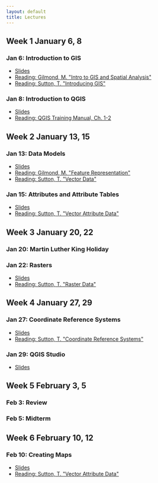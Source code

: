 ```yaml
---
layout: default
title: Lectures
---
```


## Week 1 January 6, 8

### Jan 6: Introduction to GIS
  - <a href="../slides/lecture_01.html">Slides</a> 
  - <a href="https://mgimond.github.io/Spatial/introGIS.html">Reading: Gilmond, M. "Intro to GIS and Spatial Analysis"</a>
  - <a href="https://docs.qgis.org/3.4/en/docs/gentle_gis_introduction/introducing_gis.html">Reading: Sutton, T. "Introducing GIS" </a>


### Jan 8: Introduction to QGIS
  -  <a href="../slides/lecture_02.html">Slides</a> 
  - <a href="https://docs.qgis.org/3.4/en/docs/training_manual/index.html">Reading: QGIS Training Manual, Ch. 1-2</a>

## Week 2 January 13, 15 

### Jan 13: Data Models
  - <a href="../slides/lecture_03.html">Slides</a> 
  - <a href="https://mgimond.github.io/Spatial/feature-representation.html">Reading: Gilmond, M. "Feature Representation"</a>
  - <a href="https://docs.qgis.org/3.4/en/docs/gentle_gis_introduction/vector_data.html">Reading: Sutton, T. "Vector Data" </a>

### Jan 15: Attributes and Attribute Tables
  - <a href="../slides/lecture_04.html">Slides</a> 
  - <a href="https://docs.qgis.org/3.4/en/docs/gentle_gis_introduction/vector_attribute_data.html">Reading: Sutton, T. "Vector Attribute Data" </a>


## Week 3 January 20, 22 


### Jan 20: Martin Luther King Holiday

### Jan 22: Rasters
  - <a href="../slides/lecture_05.html">Slides</a> 
  - <a href="https://docs.qgis.org/3.4/en/docs/gentle_gis_introduction/raster_data.html">Reading: Sutton, T. "Raster Data" </a>
  
## Week 4 January 27, 29

### Jan 27: Coordinate Reference Systems
  - <a href="../slides/lecture_06.html">Slides</a> 
  - <a href="https://docs.qgis.org/3.4/en/docs/gentle_gis_introduction/coordinate_reference_systems.html">Reading: Sutton, T. "Coordinate Reference Systems" </a>
 
### Jan 29: QGIS Studio
  - <a href="../slides/lecture_07.html">Slides</a> 
  
 
## Week 5 February 3, 5

### Feb 3: Review
### Feb 5: Midterm

  
 ## Week 6 February 10, 12

### Feb 10: Creating Maps
  - <a href="../slides/lecture_08.html">Slides</a> 
  - <a href="https://docs.qgis.org/3.4/en/docs/gentle_gis_introduction/vector_attribute_data.html">Reading: Sutton, T. "Vector Attribute Data" </a>
 


